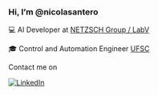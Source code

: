 ###  Hi, I’m @nicolasantero


💻 AI Developer at [NETZSCH Group / LabV](https://analyzing-testing.netzsch.com/en/products/software/labv)

🎓 Control and Automation Engineer [UFSC](https://eas.ufsc.br/)


Contact me on 

[![LinkedIn](https://img.shields.io/badge/LinkedIn-%230077B5.svg?logo=linkedin&logoColor=white)](https://br.linkedin.com/in/nicolas-antero-nunes/en) 


<!---

nicolasantero/nicolasantero is a ✨ special ✨ repository because its `README.md` (this file) appears on your GitHub profile.
You can click the Preview link to take a look at your changes.
--->

